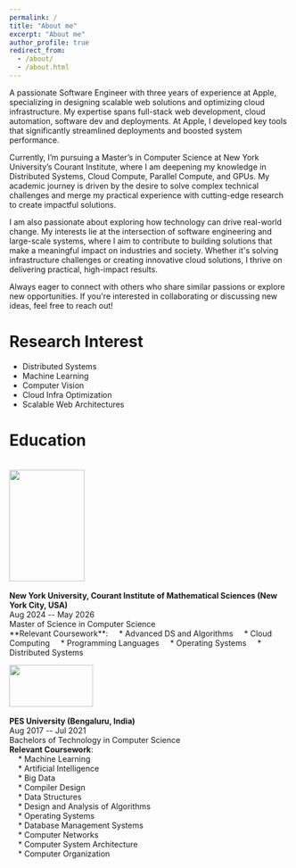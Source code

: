 ```yaml
---
permalink: /
title: "About me"
excerpt: "About me"
author_profile: true
redirect_from: 
  - /about/
  - /about.html
---
```

A passionate Software Engineer with three years of experience at Apple, specializing in designing scalable web solutions and optimizing cloud infrastructure. My expertise spans full-stack web development, cloud automation, software dev and deployments. At Apple, I developed key tools that significantly streamlined deployments and boosted system performance.

Currently, I’m pursuing a Master’s in Computer Science at New York University’s Courant Institute, where I am deepening my knowledge in Distributed Systems, Cloud Compute, Parallel Compute, and GPUs. My academic journey is driven by the desire to solve complex technical challenges and merge my practical experience with cutting-edge research to create impactful solutions. 

I am also passionate about exploring how technology can drive real-world change. My interests lie at the intersection of software engineering and large-scale systems, where I aim to contribute to building solutions that make a meaningful impact on industries and society. Whether it's solving infrastructure challenges or creating innovative cloud solutions, I thrive on delivering practical, high-impact results.

Always eager to connect with others who share similar passions or explore new opportunities. If you're interested in collaborating or discussing new ideas, feel free to reach out!


# Research Interest
* Distributed Systems
* Machine Learning
* Computer Vision
* Cloud Infra Optimization
* Scalable Web Architectures
  

# Education
<br>
<img width="135" height="200" src="https://abhishekch47.github.io/images/NYUCourant.jpg"/> <br>
<br>
<b>New York University, Courant Institute of Mathematical Sciences (New York City, USA)</b> <br>
Aug 2024 -- May 2026<br>
Master of Science in Computer Science<br>
**Relevant Coursework**:  
&nbsp;&nbsp;&nbsp;&nbsp;* Advanced DS and Algorithms  
&nbsp;&nbsp;&nbsp;&nbsp;* Cloud Computing  
&nbsp;&nbsp;&nbsp;&nbsp;* Programming Languages  
&nbsp;&nbsp;&nbsp;&nbsp;* Operating Systems  
&nbsp;&nbsp;&nbsp;&nbsp;* Distributed Systems  


<img width="150" height="75" src="https://abhishekch47.github.io/images/pes.jpg"/> <br>
<br>
<b>PES University (Bengaluru, India)</b> <br>
Aug 2017 -- Jul 2021<br>
Bachelors of Technology in Computer Science<br>
**Relevant Coursework**:  
&nbsp;&nbsp;&nbsp;&nbsp;* Machine Learning  
&nbsp;&nbsp;&nbsp;&nbsp;* Artificial Intelligence  
&nbsp;&nbsp;&nbsp;&nbsp;* Big Data  
&nbsp;&nbsp;&nbsp;&nbsp;* Compiler Design  
&nbsp;&nbsp;&nbsp;&nbsp;* Data Structures  
&nbsp;&nbsp;&nbsp;&nbsp;* Design and Analysis of Algorithms  
&nbsp;&nbsp;&nbsp;&nbsp;* Operating Systems  
&nbsp;&nbsp;&nbsp;&nbsp;* Database Management Systems  
&nbsp;&nbsp;&nbsp;&nbsp;* Computer Networks  
&nbsp;&nbsp;&nbsp;&nbsp;* Computer System Architecture  
&nbsp;&nbsp;&nbsp;&nbsp;* Computer Organization  



